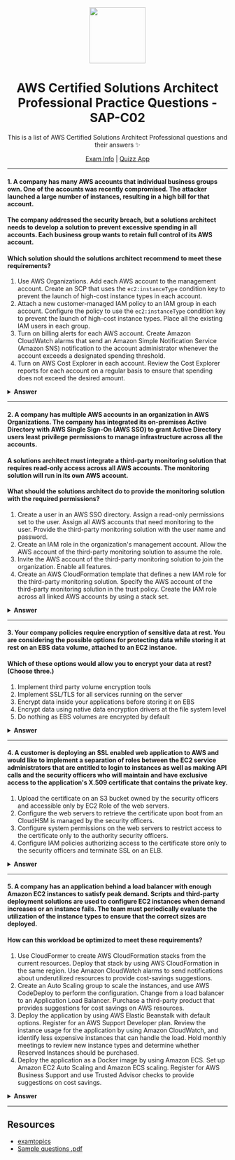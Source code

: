 <div align="center">
  <img height="128" src="https://d1.awsstatic.com/training-and-certification/certification-badges/AWS-Certified-Solutions-Architect-Professional_badge.69d82ff1b2861e1089539ebba906c70b011b928a.png"> 
  <h1>AWS Certified Solutions Architect Professional Practice Questions - SAP-C02</h1>
  <span>This is a list of AWS Certified Solutions Architect Professional questions and their answers ✨
  
  <a href="https://aws.amazon.com/certification/certified-solutions-architect-professional/">Exam Info</a> | <a href="http://www.cloud-exam-prepare.com/">Quizz App</a>
</div>

---

#### 1. A company has many AWS accounts that individual business groups own. One of the accounts was recently compromised. The attacker launched a large number of instances, resulting in a high bill for that account.

#### The company addressed the security breach, but a solutions architect needs to develop a solution to prevent excessive spending in all accounts. Each business group wants to retain full control of its AWS account.

#### Which solution should the solutions architect recommend to meet these requirements?

1. Use AWS Organizations. Add each AWS account to the management account. Create an SCP that uses the `ec2:instanceType` condition key to prevent the launch of high-cost instance types in each account.
1. Attach a new customer-managed IAM policy to an IAM group in each account. Configure the policy to use the `ec2:instanceType` condition key to prevent the launch of high-cost instance types. Place all the existing IAM users in each group.
1. Turn on billing alerts for each AWS account. Create Amazon CloudWatch alarms that send an Amazon Simple Notification Service (Amazon SNS) notification to the account administrator whenever the account exceeds a designated spending threshold.
1. Turn on AWS Cost Explorer in each account. Review the Cost Explorer reports for each account on a regular basis to ensure that spending does not exceed the desired amount.

<details><summary><b>Answer</b></summary>
<p>

#### Answer 3

[Billing alarms](https://docs.aws.amazon.com/AmazonCloudWatch/latest/monitoring/monitor_estimated_charges_with_cloudwatch.html) will provide the company with alerts about excessive spending without taking away control from any of the business groups. Options A and B are incorrect because each business group wants to retain control of its account. These options would not prevent the launch of a large number of instances. Option D is a manual process that would not provide immediate alerts about excessive spending.

</p>
</details>


---

#### 2. A company has multiple AWS accounts in an organization in AWS Organizations. The company has integrated its on-premises Active Directory with AWS Single Sign-On (AWS SSO) to grant Active Directory users least privilege permissions to manage infrastructure across all the accounts.

#### A solutions architect must integrate a third-party monitoring solution that requires read-only access across all AWS accounts. The monitoring solution will run in its own AWS account.

#### What should the solutions architect do to provide the monitoring solution with the required permissions?

1. Create a user in an AWS SSO directory. Assign a read-only permissions set to the user. Assign all AWS accounts that need monitoring to the user. Provide the third-party monitoring solution with the user name and password.
1. Create an IAM role in the organization's management account. Allow the AWS account of the third-party monitoring solution to assume the role.
1. Invite the AWS account of the third-party monitoring solution to join the organization. Enable all features.
1. Create an AWS CloudFormation template that defines a new IAM role for the third-party monitoring solution. Specify the AWS account of the third-party monitoring solution in the trust policy. Create the IAM role across all linked AWS accounts by using a stack set.

<details><summary><b>Answer</b></summary>
<p>

#### Answer 4

[AWS CloudFormation](https://docs.aws.amazon.com/AWSCloudFormation/latest/UserGuide/what-is-cfnstacksets.html) [StackSets](https://docs.aws.amazon.com/AWSCloudFormation/latest/UserGuide/what-is-cfnstacksets.html) can deploy the IAM role across multiple accounts with a single operation. Option A is incorrect because credentials that are supplied by AWS Single Sign-On (AWS SSO) are temporary. The application would lose permissions and would have to log in again. Option B would grant access to the management account only. Option C is incorrect because when an account joins an organization, the account does not receive permissions to access the other accounts in the organization.

</p>
</details>


---
#### 3.  Your company policies require encryption of sensitive data at rest. You are considering the possible options for protecting data while storing it at rest on an EBS data volume, attached to an EC2 instance.
#### Which of these options would allow you to encrypt your data at rest? (Choose three.)


1. Implement third party volume encryption tools
1. Implement SSL/TLS for all services running on the server
1. Encrypt data inside your applications before storing it on EBS
1. Encrypt data using native data encryption drivers at the file system level
1. Do nothing as EBS volumes are encrypted by default

<details><summary><b>Answer</b></summary>
<p>

#### Answer 1 3 4

</p>
</details>


---
#### 4. A customer is deploying an SSL enabled web application to AWS and would like to implement a separation of roles between the EC2 service administrators that are entitled to login to instances as well as making API calls and the security officers who will maintain and have exclusive access to the application's X.509 certificate that contains the private key.

1. Upload the certificate on an S3 bucket owned by the security officers and accessible only by EC2 Role of the web servers.
1. Configure the web servers to retrieve the certificate upon boot from an CloudHSM is managed by the security officers.
1. Configure system permissions on the web servers to restrict access to the certificate only to the authority security officers.
1. Configure IAM policies authorizing access to the certificate store only to the security officers and terminate SSL on an ELB.

<details><summary><b>Answer</b></summary>
<p>

#### Answer 4

</p>
</details>


---
#### 5. A company has an application behind a load balancer with enough Amazon EC2 instances to satisfy peak demand. Scripts and third-party deployment solutions are used to configure EC2 instances when demand increases or an instance fails. The team must periodically evaluate the utilization of the instance types to ensure that the correct sizes are deployed.
#### How can this workload be optimized to meet these requirements?

1. Use CloudFormer to create AWS CloudFormation stacks from the current resources. Deploy that stack by using AWS CloudFormation in the same region. Use Amazon CloudWatch alarms to send notifications about underutilized resources to provide cost-savings suggestions.
1. Create an Auto Scaling group to scale the instances, and use AWS CodeDeploy to perform the configuration. Change from a load balancer to an Application Load Balancer. Purchase a third-party product that provides suggestions for cost savings on AWS resources.
1. Deploy the application by using AWS Elastic Beanstalk with default options. Register for an AWS Support Developer plan. Review the instance usage for the application by using Amazon CloudWatch, and identify less expensive instances that can handle the load. Hold monthly meetings to review new instance types and determine whether Reserved Instances should be purchased.
1. Deploy the application as a Docker image by using Amazon ECS. Set up Amazon EC2 Auto Scaling and Amazon ECS scaling. Register for AWS Business Support and use Trusted Advisor checks to provide suggestions on cost savings.

<details><summary><b>Answer</b></summary>
<p>

#### Answer 4

</p>
</details>


---

## Resources

- [examtopics](https://www.examtopics.com/exams/amazon/aws-certified-solutions-architect-professional/view/)
- [Sample questions .pdf](https://d1.awsstatic.com/training-and-certification/docs-sa-pro/AWS-Certified-Solutions-Architect-Professional_Sample-Questions.pdf)
